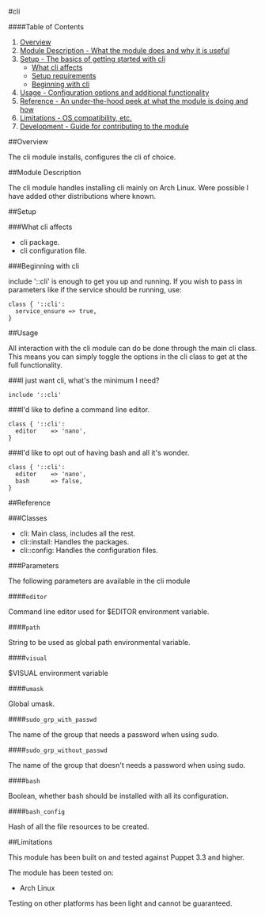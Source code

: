 #cli

####Table of Contents

1. [Overview](#overview)
2. [Module Description - What the module does and why it is useful](#module-description)
3. [Setup - The basics of getting started with cli](#setup)
    * [What cli affects](#what-cli-affects)
    * [Setup requirements](#setup-requirements)
    * [Beginning with cli](#beginning-with-cli)
4. [Usage - Configuration options and additional functionality](#usage)
5. [Reference - An under-the-hood peek at what the module is doing and how](#reference)
5. [Limitations - OS compatibility, etc.](#limitations)
6. [Development - Guide for contributing to the module](#development)

##Overview

The cli module installs, configures the cli of choice.

##Module Description

The cli module handles installing cli mainly on Arch Linux. Were possible I have added other distributions where known.

##Setup

###What cli affects

* cli package.
* cli configuration file.

###Beginning with cli

include '::cli' is enough to get you up and running.  If you wish to pass in
parameters like if the service should be running, use:

```puppet
class { '::cli':
  service_ensure => true,
}
```

##Usage

All interaction with the cli module can do be done through the main cli class.
This means you can simply toggle the options in the cli class to get at the
full functionality.

###I just want cli, what's the minimum I need?

```puppet
include '::cli'
```

###I'd like to define a command line editor.

```puppet
class { '::cli':
  editor    => 'nano',
}
```

###I'd like to opt out of having bash and all it's wonder.

```puppet
class { '::cli':
  editor    => 'nano',
  bash      => false,
}
```

##Reference

###Classes

* cli: Main class, includes all the rest.
* cli::install: Handles the packages.
* cli::config: Handles the configuration files.

###Parameters

The following parameters are available in the cli module

####`editor`

Command line editor used for $EDITOR environment variable.

####`path`

String to be used as global path environmental variable.

####`visual`

$VISUAL environment variable

####`umask`

Global umask.

####`sudo_grp_with_passwd`

The name of the group that needs a password when using sudo.

####`sudo_grp_without_passwd`

The name of the group that doesn't needs a password when using sudo.

####`bash`

Boolean, whether bash should be installed with all its configuration.

####`bash_config`

Hash of all the file resources to be created.


##Limitations

This module has been built on and tested against Puppet 3.3 and higher.

The module has been tested on:

* Arch Linux

Testing on other platforms has been light and cannot be guaranteed. 
